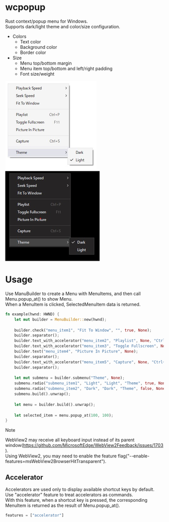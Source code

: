 # wcpopup
Rust context/popup menu for Windows.  
Supports dark/light theme and color/size configuration. 
- Colors
    - Text color
    - Background color
    - Border color
- Size
    - Menu top/bottom margin
    - Menu item top/bottom and left/right padding
    - Font size/weight
  
![sample](https://github.com/mrdkprj/rpopup/blob/main/assets/light.jpg?raw=true)![sample](https://github.com/mrdkprj/rpopup/blob/main/assets/dark.jpg?raw=true)  

# Usage
Use ManuBuilder to create a Menu with MenuItems, and then call Menu.popup_at() to show Menu.  
When a MenuItem is clicked, SelectedMenuItem data is returned.

```rust
fn example(hwnd: HWND) {
    let mut builder = MenuBuilder::new(hwnd);

    builder.check("menu_item1", "Fit To Window", "", true, None);
    builder.separator();
    builder.text_with_accelerator("menu_item2", "Playlist", None, "Ctrl+P");
    builder.text_with_accelerator("menu_item3", "Toggle Fullscreen", None, "F11");
    builder.text("menu_item4", "Picture In Picture", None);
    builder.separator();
    builder.text_with_accelerator("menu_item5", "Capture", None, "Ctrl+S");
    builder.separator();

    let mut submenu = builder.submenu("Theme", None);
    submenu.radio("submenu_item1", "Light", "Light", "Theme", true, None);
    submenu.radio("submenu_item2", "Dark", "Dark", "Theme", false, None);
    submenu.build().unwrap();

    let menu = builder.build().unwrap();

    let selected_item = menu.popup_at(100, 100);
}
```
> [!NOTE]
> WebView2 may receive all keyboard input instead of its parent window(https://github.com/MicrosoftEdge/WebView2Feedback/issues/1703).  
> Using WebView2, you may need to enable the feature flag("--enable-features=msWebView2BrowserHitTransparent").

## Accelerator
Accelerators are used only to display available shortcut keys by default.  
Use "accelerator" feature to treat accelerators as commands.  
With this feature, when a shortcut key is pressed, the corresponding MenuItem is returned as the result of Menu.popup_at().  

```rust
features = ["accelerator"]
```